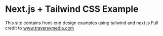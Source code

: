 # Next.js + Tailwind CSS Example

This site contains front-end design examples using tailwind and next.js
Full credit to www.traversymedia.com
